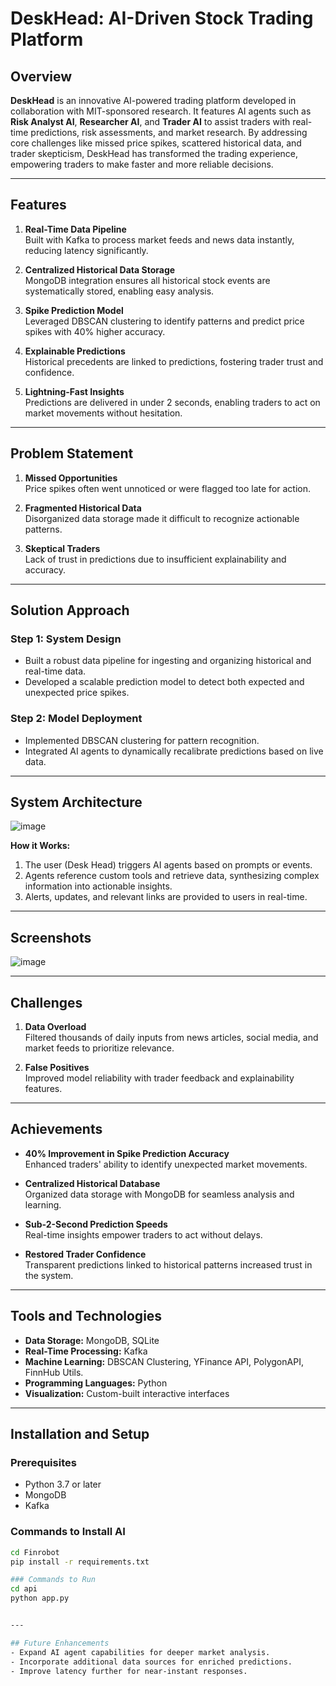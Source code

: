 # DeskHead: AI-Driven Stock Trading Platform

## Overview
**DeskHead** is an innovative AI-powered trading platform developed in collaboration with MIT-sponsored research. It features AI agents such as **Risk Analyst AI**, **Researcher AI**, and **Trader AI** to assist traders with real-time predictions, risk assessments, and market research. By addressing core challenges like missed price spikes, scattered historical data, and trader skepticism, DeskHead has transformed the trading experience, empowering traders to make faster and more reliable decisions.

---

## Features
1. **Real-Time Data Pipeline**  
   Built with Kafka to process market feeds and news data instantly, reducing latency significantly.

2. **Centralized Historical Data Storage**  
   MongoDB integration ensures all historical stock events are systematically stored, enabling easy analysis.

3. **Spike Prediction Model**  
   Leveraged DBSCAN clustering to identify patterns and predict price spikes with 40% higher accuracy.

4. **Explainable Predictions**  
   Historical precedents are linked to predictions, fostering trader trust and confidence.

5. **Lightning-Fast Insights**  
   Predictions are delivered in under 2 seconds, enabling traders to act on market movements without hesitation.

---

## Problem Statement
1. **Missed Opportunities**  
   Price spikes often went unnoticed or were flagged too late for action.

2. **Fragmented Historical Data**  
   Disorganized data storage made it difficult to recognize actionable patterns.

3. **Skeptical Traders**  
   Lack of trust in predictions due to insufficient explainability and accuracy.

---

## Solution Approach


### Step 1: System Design  
   - Built a robust data pipeline for ingesting and organizing historical and real-time data.  
   - Developed a scalable prediction model to detect both expected and unexpected price spikes.

### Step 2: Model Deployment  
   - Implemented DBSCAN clustering for pattern recognition.  
   - Integrated AI agents to dynamically recalibrate predictions based on live data.

---

## System Architecture

![image](https://github.com/user-attachments/assets/ef1b6f83-8f8a-426b-bce4-f1936ab1248e)


**How it Works:**  
1. The user (Desk Head) triggers AI agents based on prompts or events.  
2. Agents reference custom tools and retrieve data, synthesizing complex information into actionable insights.  
3. Alerts, updates, and relevant links are provided to users in real-time.

---

## Screenshots
![image](https://github.com/user-attachments/assets/4d2b7b8c-967c-4438-a36f-379043f70fe6)


---

## Challenges
1. **Data Overload**  
   Filtered thousands of daily inputs from news articles, social media, and market feeds to prioritize relevance.  

2. **False Positives**  
   Improved model reliability with trader feedback and explainability features.  

---

## Achievements
- **40% Improvement in Spike Prediction Accuracy**  
  Enhanced traders' ability to identify unexpected market movements.  

- **Centralized Historical Database**  
  Organized data storage with MongoDB for seamless analysis and learning.  

- **Sub-2-Second Prediction Speeds**  
  Real-time insights empower traders to act without delays.  

- **Restored Trader Confidence**  
  Transparent predictions linked to historical patterns increased trust in the system.  

---

## Tools and Technologies
- **Data Storage:** MongoDB, SQLite  
- **Real-Time Processing:** Kafka  
- **Machine Learning:** DBSCAN Clustering, YFinance API, PolygonAPI, FinnHub Utils.
- **Programming Languages:** Python  
- **Visualization:** Custom-built interactive interfaces  

---

## Installation and Setup

### Prerequisites
- Python 3.7 or later
- MongoDB
- Kafka

### Commands to Install AI
```bash
cd Finrobot
pip install -r requirements.txt

### Commands to Run
cd api
python app.py


---

## Future Enhancements
- Expand AI agent capabilities for deeper market analysis.  
- Incorporate additional data sources for enriched predictions.  
- Improve latency further for near-instant responses.  
